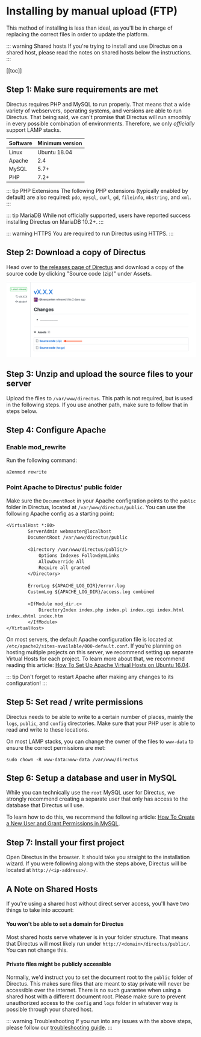 

# Installing by manual upload (FTP)

This method of installing is less than ideal, as you'll be in charge of replacing the correct files in order to update the platform.

::: warning Shared hosts
If you're trying to install and use Directus on a shared host, please read the notes on shared hosts below the instructions.
:::

[[toc]]

## Step 1: Make sure requirements are met

Directus requires PHP and MySQL to run properly. That means that a wide variety of webservers, operating systems, and versions are able to run Directus. That being said, we can't promise that Directus will run smoothly in every possible combination of environments. Therefore, we only _officially_ support LAMP stacks.

| Software | Minimum version |
|----------|-----------------|
| Linux    | Ubuntu 18.04    |
| Apache   | 2.4             |
| MySQL    | 5.7+            |
| PHP      | 7.2+            |

::: tip PHP Extensions
The following PHP extensions (typically enabled by default) are also required: `pdo`, `mysql`, `curl`, `gd`, `fileinfo`, `mbstring`, and `xml`.
:::

::: tip MariaDB
While not officially supported, users have reported success installing Directus on MariaDB 10.2+.
:::

::: warning HTTPS
You are required to run Directus using HTTPS.
:::

## Step 2: Download a copy of Directus

Head over to [the releases page of Directus](https://github.com/directus/directus/releases) and download a copy of the source code by clicking "Source code (zip)" under Assets.

![Example release](../img/installation/manual/example-release.png)

## Step 3: Unzip and upload the source files to your server

Upload the files to `/var/www/directus`. This path is not required, but is used in the following steps. If you use another path, make sure to follow that in steps below.

## Step 4: Configure Apache

### Enable mod_rewrite

Run the following command:

```
a2enmod rewrite
```

### Point Apache to Directus' public folder

Make sure the `DocumentRoot` in your Apache configration points to the `public` folder in Directus, located at `/var/www/directus/public`. You can use the following Apache config as a starting point:

```apacheconf
<VirtualHost *:80>
        ServerAdmin webmaster@localhost
        DocumentRoot /var/www/directus/public

        <Directory /var/www/directus/public/>
            Options Indexes FollowSymLinks
            AllowOverride All
            Require all granted
        </Directory>

        ErrorLog ${APACHE_LOG_DIR}/error.log
        CustomLog ${APACHE_LOG_DIR}/access.log combined

        <IfModule mod_dir.c>
            DirectoryIndex index.php index.pl index.cgi index.html index.xhtml index.htm
        </IfModule>
</VirtualHost>
```

On most servers, the default Apache configuration file is located at `/etc/apache2/sites-available/000-default.conf`. If you're planning on hosting multiple projects on this server, we recommend setting up separate Virtual Hosts for each project. To learn more about that, we recommend reading this article: [How To Set Up Apache Virtual Hosts on Ubuntu 16.04](https://www.digitalocean.com/community/tutorials/how-to-set-up-apache-virtual-hosts-on-ubuntu-16-04).

::: tip
Don't forget to restart Apache after making any changes to its configuration!
:::

## Step 5: Set read / write permissions

Directus needs to be able to write to a certain number of places, mainly the `logs`, `public`, and `config` directories. Make sure that your PHP user is able to read and write to these locations.

On most LAMP stacks, you can change the owner of the files to `www-data` to ensure the correct permissions are met:

```
sudo chown -R www-data:www-data /var/www/directus
```

## Step 6: Setup a database and user in MySQL

While you can technically use the `root` MySQL user for Directus, we strongly recommend creating a separate user that only has access to the database that Directus will use.

To learn how to do this, we recommend the following article: [How To Create a New User and Grant Permissions in MySQL](https://www.digitalocean.com/community/tutorials/how-to-create-a-new-user-and-grant-permissions-in-mysql).

## Step 7: Install your first project

Open Directus in the browser. It should take you straight to the installation wizard. If you were following along with the steps above, Directus will be located at `http://<ip-address>/`.

## A Note on Shared Hosts

If you're using a shared host without direct server access, you'll have two things to take into account:

#### You won't be able to set a domain for Directus

Most shared hosts serve whatever is in your folder structure. That means that Directus will most likely run under `http://<domain>/directus/public/`. You can not change this.

#### Private files might be publicly accessible

Normally, we'd instruct you to set the document root to the `public` folder of Directus. This makes sure files that are meant to stay private will never be accessible over the internet. There is no such guarantee when using a shared host with a different document root. Please make sure to prevent unauthorized access to the `config` and `logs` folder in whatever way is possible through your shared host.

::: warning Troubleshooting
If you run into any issues with the above steps, please follow our [troubleshooting guide](/getting-started/troubleshooting.md).
:::